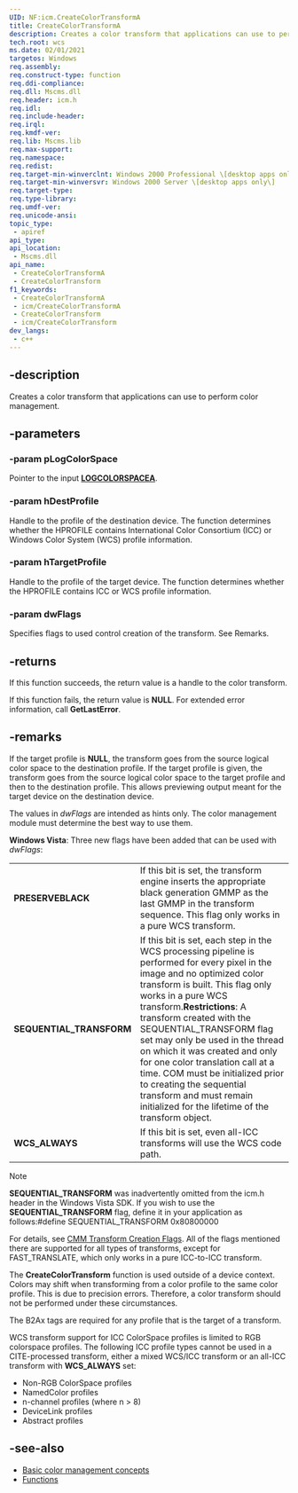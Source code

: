 ```yaml
---
UID: NF:icm.CreateColorTransformA
title: CreateColorTransformA
description: Creates a color transform that applications can use to perform color management.
tech.root: wcs
ms.date: 02/01/2021
targetos: Windows
req.assembly: 
req.construct-type: function
req.ddi-compliance: 
req.dll: Mscms.dll
req.header: icm.h
req.idl: 
req.include-header: 
req.irql: 
req.kmdf-ver: 
req.lib: Mscms.lib
req.max-support: 
req.namespace: 
req.redist: 
req.target-min-winverclnt: Windows 2000 Professional \[desktop apps only\]
req.target-min-winversvr: Windows 2000 Server \[desktop apps only\]
req.target-type: 
req.type-library: 
req.umdf-ver: 
req.unicode-ansi: 
topic_type:
 - apiref
api_type:
api_location:
 - Mscms.dll
api_name:
 - CreateColorTransformA
 - CreateColorTransform
f1_keywords:
 - CreateColorTransformA
 - icm/CreateColorTransformA
 - CreateColorTransform
 - icm/CreateColorTransform
dev_langs:
 - c++
---
```


## -description

Creates a color transform that applications can use to perform color management.

## -parameters

### -param pLogColorSpace

Pointer to the input [**LOGCOLORSPACEA**](/windows/desktop/api/Wingdi/ns-wingdi-taglogcolorspacea).

### -param hDestProfile

Handle to the profile of the destination device. The function determines whether the HPROFILE contains International Color Consortium (ICC) or Windows Color System (WCS) profile information.

### -param hTargetProfile

Handle to the profile of the target device. The function determines whether the HPROFILE contains ICC or WCS profile information.

### -param dwFlags

Specifies flags to used control creation of the transform. See Remarks.

## -returns

If this function succeeds, the return value is a handle to the color transform.

If this function fails, the return value is **NULL**. For extended error information, call **GetLastError**.

## -remarks

If the target profile is **NULL**, the transform goes from the source logical color space to the destination profile. If the target profile is given, the transform goes from the source logical color space to the target profile and then to the destination profile. This allows previewing output meant for the target device on the destination device.

The values in *dwFlags* are intended as hints only. The color management module must determine the best way to use them.

**Windows Vista**: Three new flags have been added that can be used with *dwFlags*:

| | |
|-|-|
| **PRESERVEBLACK** | If this bit is set, the transform engine inserts the appropriate black generation GMMP as the last GMMP in the transform sequence. This flag only works in a pure WCS transform. |
| **SEQUENTIAL\_TRANSFORM** | If this bit is set, each step in the WCS processing pipeline is performed for every pixel in the image and no optimized color transform is built. This flag only works in a pure WCS transform.**Restrictions**: A transform created with the SEQUENTIAL\_TRANSFORM flag set may only be used in the thread on which it was created and only for one color translation call at a time. COM must be initialized prior to creating the sequential transform and must remain initialized for the lifetime of the transform object.<br/> |
| **WCS\_ALWAYS** | If this bit is set, even all-ICC transforms will use the WCS code path. |

> [!Note] 
> **SEQUENTIAL\_TRANSFORM** was inadvertently omitted from the icm.h header in the Windows Vista SDK. If you wish to use the **SEQUENTIAL\_TRANSFORM** flag, define it in your application as follows:\#define SEQUENTIAL\_TRANSFORM 0x80800000

For details, see [CMM Transform Creation Flags](/windows/win32/wcs/cmm-transform-creation-flags). All of the flags mentioned there are supported for all types of transforms, except for FAST\_TRANSLATE, which only works in a pure ICC-to-ICC transform.

The **CreateColorTransform** function is used outside of a device context. Colors may shift when transforming from a color profile to the same color profile. This is due to precision errors. Therefore, a color transform should not be performed under these circumstances.

The B2Ax tags are required for any profile that is the target of a transform.

WCS transform support for ICC ColorSpace profiles is limited to RGB colorspace profiles. The following ICC profile types cannot be used in a CITE-processed transform, either a mixed WCS/ICC transform or an all-ICC transform with **WCS\_ALWAYS** set:

- Non-RGB ColorSpace profiles
- NamedColor profiles
- n-channel profiles (where n &gt; 8)
- DeviceLink profiles
- Abstract profiles

## -see-also

- [Basic color management concepts](/windows/win32/wcs/basic-color-management-concepts)
- [Functions](/windows/win32/wcs/functions)
